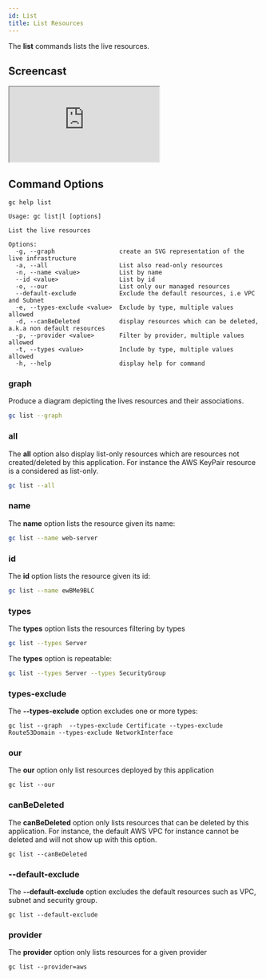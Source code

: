```yaml
---
id: List
title: List Resources
---
```


The **list** commands lists the live resources.

## Screencast

<div>
    <iframe
    data-autoplay
    src="https://asciinema.org/a/JXYoBtVZKtiZ6BmIhgWCEpIho/embed?autoplay=true&amp;speed=1&amp;loop=true"
    id="asciicast-iframe-13761"
    name="asciicast-iframe-13761"
    scrolling="no"
    style={{ width: "900px", height: "750px" }}
    ></iframe>
</div>

## Command Options

```
gc help list
```

```
Usage: gc list|l [options]

List the live resources

Options:
  -g, --graph                  create an SVG representation of the live infrastructure
  -a, --all                    List also read-only resources
  -n, --name <value>           List by name
  --id <value>                 List by id
  -o, --our                    List only our managed resources
  --default-exclude            Exclude the default resources, i.e VPC and Subnet
  -e, --types-exclude <value>  Exclude by type, multiple values allowed
  -d, --canBeDeleted           display resources which can be deleted, a.k.a non default resources
  -p, --provider <value>       Filter by provider, multiple values allowed
  -t, --types <value>          Include by type, multiple values allowed
  -h, --help                   display help for command
```

### graph

Produce a diagram depicting the lives resources and their associations.

```sh
gc list --graph
```

### all

The **all** option also display list-only resources which are resources not created/deleted by this application. For instance the AWS KeyPair resource is a considered as list-only.

```sh
gc list --all
```

### name

The **name** option lists the resource given its name:

```sh
gc list --name web-server
```

### id

The **id** option lists the resource given its id:

```sh
gc list --name ewBMe9BLC
```

### types

The **types** option lists the resources filtering by types

```sh
gc list --types Server
```

The **types** option is repeatable:

```sh
gc list --types Server --types SecurityGroup
```

### types-exclude

The **--types-exclude** option excludes one or more types:

```
gc list --graph  --types-exclude Certificate --types-exclude Route53Domain --types-exclude NetworkInterface
```

### our

The **our** option only list resources deployed by this application

```
gc list --our
```

### canBeDeleted

The **canBeDeleted** option only lists resources that can be deleted by this application. For instance, the default AWS VPC for instance cannot be deleted and will not show up with this option.

```
gc list --canBeDeleted
```

### --default-exclude

The **--default-exclude** option excludes the default resources such as VPC, subnet and security group.

```
gc list --default-exclude
```

### provider

The **provider** option only lists resources for a given provider

```
gc list --provider=aws
```
